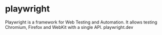 # playwright
Playwright is a framework for Web Testing and Automation. It allows testing Chromium, Firefox and WebKit with a single API.  playwright.dev
